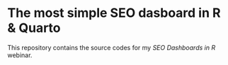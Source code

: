 # The most simple SEO dasboard in R & Quarto

This repository contains the source codes for my *SEO Dashboards in R* webinar.
